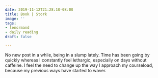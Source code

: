 ```yaml
---
date: 2019-11-12T21:28:18-08:00
title: Book | Stork
image: ''
tags:
- lenormand
- daily reading
draft: false

---
```

No new post in a while, being in a slump lately. Time has been going by quickly whereas I constantly feel lethargic, especially on days without caffeine. I feel the need to change up the way I approach my courseload, because my previous ways have started to waver.